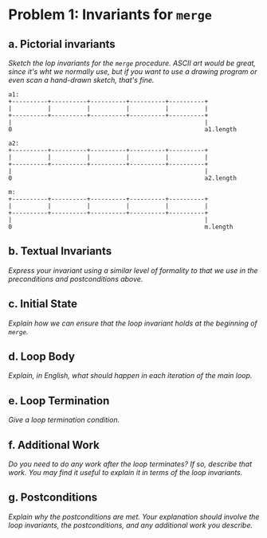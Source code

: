 Problem 1: Invariants for `merge`
=================================

a. Pictorial invariants
-----------------------

_Sketch the lop invariants for the `merge` procedure.  ASCII art
would be great, since it's wht we normally use, but if you want to
use a drawing program or even scan a hand-drawn sketch, that's fine._

    a1:
    +----------+----------+----------+----------+----------+
    |          |          |          |          |          |
    +----------+----------+----------+----------+----------+
    |                                                      |
    0                                                      a1.length

    a2:
    +----------+----------+----------+----------+----------+
    |          |          |          |          |          |
    +----------+----------+----------+----------+----------+
    |                                                      |
    0                                                      a2.length

    m:
    +----------+----------+----------+----------+----------+
    |          |          |          |          |          |
    +----------+----------+----------+----------+----------+
    |                                                      |
    0                                                      m.length

b. Textual Invariants
---------------------

_Express your invariant using a similar level of formality to that
we use in the preconditions and postconditions above._

c. Initial State
----------------

_Explain how we can ensure that the loop invariant holds at
the beginning of `merge`._

d. Loop Body
------------

_Explain, in English, what should happen in each iteration of
the main loop._

e. Loop Termination
-------------------

_Give a loop termination condition._

f. Additional Work
------------------

_Do you need to do any work after the loop terminates?  If so,
describe that work.  You may find it useful to explain it in terms
of the loop invariants._

g. Postconditions
-----------------

_Explain why the postconditions are met.  Your explanation should
involve the loop invariants, the postconditions, and any additional
work you describe._
